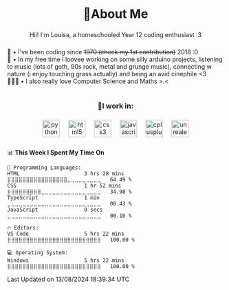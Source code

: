 <h1 align="center">🩷About Me</h1>

###

<p align="center">Hii! I'm Louisa, a homeschooled Year 12 coding enthusiast :3 </p>

###

<p align="left">🎀 • I've been coding since <s>1970 (check my 1st contribution)</s> 2018 :0 <br>💌 • In my free time I loovee working on some silly arduino projects, listening to music (lots of goth, 90s rock, metal and grunge music), connecting w nature (i enjoy touching grass actually) and being an avid cinephile <3<br>👩🏽‍💻 • I also really love Computer Science and Maths >.< 
  
###

<h1 align="left"></h1>

###

<h1 align="left"></h1>

###

<h3 align="center">🌸I work in:</h3>

###

<div align="center">
  <img src="https://cdn.jsdelivr.net/gh/devicons/devicon/icons/python/python-original.svg" height="40" alt="python logo"  />
  <img width="12" />
  <img src="https://cdn.jsdelivr.net/gh/devicons/devicon/icons/html5/html5-original.svg" height="40" alt="html5 logo"  />
  <img width="12" />
  <img src="https://cdn.jsdelivr.net/gh/devicons/devicon/icons/css3/css3-original.svg" height="40" alt="css3 logo"  />
  <img width="12" />
  <img src="https://cdn.jsdelivr.net/gh/devicons/devicon/icons/javascript/javascript-original.svg" height="40" alt="javascript logo"  />
  <img width="12" />
  <img src="https://cdn.jsdelivr.net/gh/devicons/devicon/icons/cplusplus/cplusplus-original.svg" height="40" alt="cplusplus logo"  />
  <img width="12" />
  <img src="https://cdn.jsdelivr.net/gh/devicons/devicon/icons/unrealengine/unrealengine-original.svg" height="40" alt="unrealengine logo"  />
</div>

### 

<!--START_SECTION:waka-->
📊 **This Week I Spent My Time On** 

```text
💬 Programming Languages: 
HTML                     3 hrs 28 mins       ⣿⣿⣿⣿⣿⣿⣿⣿⣿⣿⣿⣿⣿⣿⣿⣿⣀⣀⣀⣀⣀⣀⣀⣀⣀   64.49 % 
CSS                      1 hr 52 mins        ⣿⣿⣿⣿⣿⣿⣿⣿⣿⣀⣀⣀⣀⣀⣀⣀⣀⣀⣀⣀⣀⣀⣀⣀⣀   34.98 % 
TypeScript               1 min               ⣀⣀⣀⣀⣀⣀⣀⣀⣀⣀⣀⣀⣀⣀⣀⣀⣀⣀⣀⣀⣀⣀⣀⣀⣀   00.43 % 
JavaScript               0 secs              ⣀⣀⣀⣀⣀⣀⣀⣀⣀⣀⣀⣀⣀⣀⣀⣀⣀⣀⣀⣀⣀⣀⣀⣀⣀   00.10 % 

🔥 Editors: 
VS Code                  5 hrs 22 mins       ⣿⣿⣿⣿⣿⣿⣿⣿⣿⣿⣿⣿⣿⣿⣿⣿⣿⣿⣿⣿⣿⣿⣿⣿⣿   100.00 % 

💻 Operating System: 
Windows                  5 hrs 22 mins       ⣿⣿⣿⣿⣿⣿⣿⣿⣿⣿⣿⣿⣿⣿⣿⣿⣿⣿⣿⣿⣿⣿⣿⣿⣿   100.00 % 
```


 Last Updated on 13/08/2024 18:39:34 UTC
<!--END_SECTION:waka-->
